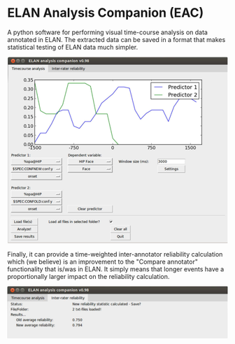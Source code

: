 # ELAN Analysis Companion (EAC)

A python software for performing visual time-course analysis on data annotated in ELAN. The extracted data can be saved in a format that makes statistical testing of ELAN data much simpler. 

![an example of the user interface for the time-course analysis](example_ui_1.png)


Finally, it can provide a time-weighted inter-annotator reliability calculation which (we believe) is an improvement to the "Compare annotator" functionality that is/was in ELAN. It simply means that longer events have a proportionally larger impact on the reliability calculation.

![an example of the user interface for the reliability calculation tab](example_ui_2.png)